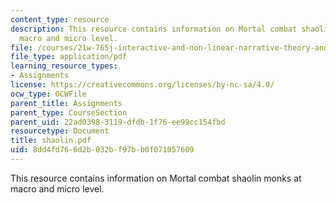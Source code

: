 ```yaml
---
content_type: resource
description: This resource contains information on Mortal combat shaolin monks at
  macro and micro level.
file: /courses/21w-765j-interactive-and-non-linear-narrative-theory-and-practice-spring-2006/8dd4fd766d2b032bf97bb0f071057609_shaolin.pdf
file_type: application/pdf
learning_resource_types:
- Assignments
license: https://creativecommons.org/licenses/by-nc-sa/4.0/
ocw_type: OCWFile
parent_title: Assignments
parent_type: CourseSection
parent_uid: 22ad0398-3119-dfdb-1f76-ee99cc154fbd
resourcetype: Document
title: shaolin.pdf
uid: 8dd4fd76-6d2b-032b-f97b-b0f071057609
---
```

This resource contains information on Mortal combat shaolin monks at macro and micro level.